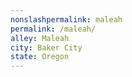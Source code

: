 ```yaml
---
﻿nonslashpermalink: maleah
permalink: /maleah/
alley: Maleah
city: Baker City
state: Oregon
---
```

